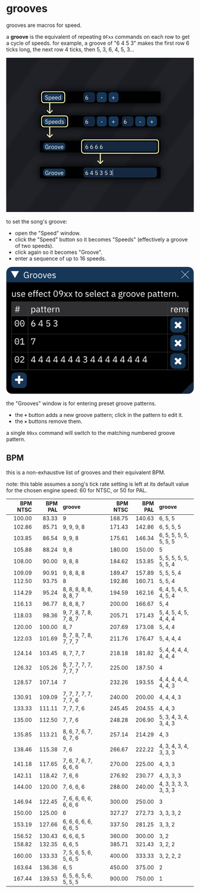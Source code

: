 # grooves

grooves are macros for speed.

a **groove** is the equivalent of repeating `0Fxx` commands on each row to get a cycle of speeds. for example, a groove of "6 4 5 3" makes the first row 6 ticks long, the next row 4 ticks, then 5, 3, 6, 4, 5, 3...


![groove](groove.png)

to set the song's groove:
- open the "Speed" window.
- click the "Speed" button so it becomes "Speeds" (effectively a groove of two speeds).
- click again so it becomes "Groove".
- enter a sequence of up to 16 speeds.


![groove patterns](grooves.png)

the "Grooves" window is for entering preset groove patterns.
- the **`+`** button adds a new groove pattern; click in the pattern to edit it.
- the **`×`** buttons remove them.

a single `09xx` command will switch to the matching numbered groove pattern.

## BPM

this is a non-exhaustive list of grooves and their equivalent BPM.

note: this table assumes a song's tick rate setting is left at its default value for the chosen engine speed: 60 for NTSC, or 50 for PAL.

BPM NTSC | BPM PAL | groove                 | | BPM NTSC | BPM PAL | groove
--------:|--------:|:-----------------------|-|---------:|--------:|:----------------------
  100.00 |   83.33 | 9                      | |   168.75 |  140.63 | 6, 5, 5
  102.86 |   85.71 | 9, 9, 9, 8             | |   171.43 |  142.86 | 6, 5, 5, 5
  103.85 |   86.54 | 9, 9, 8                | |   175.61 |  146.34 | 6, 5, 5, 5, 5, 5, 5, 5
  105.88 |   88.24 | 9, 8                   | |   180.00 |  150.00 | 5
  108.00 |   90.00 | 9, 8, 8                | |   184.62 |  153.85 | 5, 5, 5, 5, 5, 5, 5, 4
  109.09 |   90.91 | 9, 8, 8, 8             | |   189.47 |  157.89 | 5, 5, 5, 4
  112.50 |   93.75 | 8                      | |   192.86 |  160.71 | 5, 5, 4
  114.29 |   95.24 | 8, 8, 8, 8, 8, 8, 8, 7 | |   194.59 |  162.16 | 6, 4, 5, 4, 5, 4, 5, 4
  116.13 |   96.77 | 8, 8, 8, 7             | |   200.00 |  166.67 | 5, 4
  118.03 |   98.36 | 9, 7, 8, 7, 8, 7, 8, 7 | |   205.71 |  171.43 | 5, 4, 5, 4, 5, 4, 4, 4
  120.00 |  100.00 | 8, 7                   | |   207.69 |  173.08 | 5, 4, 4
  122.03 |  101.69 | 8, 7, 8, 7, 8, 7, 7, 7 | |   211.76 |  176.47 | 5, 4, 4, 4
  124.14 |  103.45 | 8, 7, 7, 7             | |   218.18 |  181.82 | 5, 4, 4, 4, 4, 4, 4, 4
  126.32 |  105.26 | 8, 7, 7, 7, 7, 7, 7, 7 | |   225.00 |  187.50 | 4
  128.57 |  107.14 | 7                      | |   232.26 |  193.55 | 4, 4, 4, 4, 4, 4, 4, 3
  130.91 |  109.09 | 7, 7, 7, 7, 7, 7, 7, 6 | |   240.00 |  200.00 | 4, 4, 4, 3
  133.33 |  111.11 | 7, 7, 7, 6             | |   245.45 |  204.55 | 4, 4, 3
  135.00 |  112.50 | 7, 7, 6                | |   248.28 |  206.90 | 5, 3, 4, 3, 4, 3, 4, 3
  135.85 |  113.21 | 8, 6, 7, 6, 7, 6, 7, 6 | |   257.14 |  214.29 | 4, 3
  138.46 |  115.38 | 7, 6                   | |   266.67 |  222.22 | 4, 3, 4, 3, 4, 3, 3, 3
  141.18 |  117.65 | 7, 6, 7, 6, 7, 6, 6, 6 | |   270.00 |  225.00 | 4, 3, 3
  142.11 |  118.42 | 7, 6, 6                | |   276.92 |  230.77 | 4, 3, 3, 3
  144.00 |  120.00 | 7, 6, 6, 6             | |   288.00 |  240.00 | 4, 3, 3, 3, 3, 3, 3, 3
  146.94 |  122.45 | 7, 6, 6, 6, 6, 6, 6, 6 | |   300.00 |  250.00 | 3
  150.00 |  125.00 | 6                      | |   327.27 |  272.73 | 3, 3, 3, 2
  153.19 |  127.66 | 6, 6, 6, 6, 6, 6, 6, 5 | |   337.50 |  281.25 | 3, 3, 2
  156.52 |  130.43 | 6, 6, 6, 5             | |   360.00 |  300.00 | 3, 2
  158.82 |  132.35 | 6, 6, 5                | |   385.71 |  321.43 | 3, 2, 2
  160.00 |  133.33 | 7, 5, 6, 5, 6, 5, 6, 5 | |   400.00 |  333.33 | 3, 2, 2, 2
  163.64 |  136.36 | 6, 5                   | |   450.00 |  375.00 | 2
  167.44 |  139.53 | 6, 5, 6, 5, 6, 5, 5, 5 | |   900.00 |  750.00 | 1 
